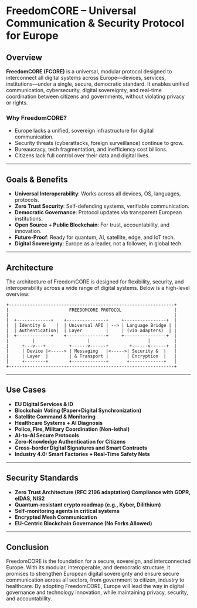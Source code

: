 # FreedomCORE – Universal Communication & Security Protocol for Europe

## Overview

**FreedomCORE (FCORE)** is a universal, modular protocol designed to interconnect all digital systems across Europe—devices, services, institutions—under a single, secure, democratic standard. It enables unified communication, cybersecurity, digital sovereignty, and real-time coordination between citizens and governments, without violating privacy or rights.

### Why FreedomCORE?
- Europe lacks a unified, sovereign infrastructure for digital communication.
- Security threats (cyberattacks, foreign surveillance) continue to grow.
- Bureaucracy, tech fragmentation, and inefficiency cost billions.
- Citizens lack full control over their data and digital lives.

---

## Goals & Benefits

- **Universal Interoperability**: Works across all devices, OS, languages, protocols.
- **Zero Trust Security**: Self-defending systems, verifiable communication.
- **Democratic Governance**: Protocol updates via transparent European institutions.
- **Open Source + Public Blockchain**: For trust, accountability, and innovation.
- **Future-Proof**: Ready for quantum, AI, satellite, edge, and IoT tech.
- **Digital Sovereignty**: Europe as a leader, not a follower, in global tech.

---

## Architecture

The architecture of FreedomCORE is designed for flexibility, security, and interoperability across a wide range of digital systems. Below is a high-level overview:

```plaintext
+---------------------------------------------------------------+
|                       FREEDOMCORE PROTOCOL                    |
|                                                               |
|  +-------------+    +---------------+     +----------------+  |
|  | Identity &    |  | Universal API | --> | Language Bridge | |
|  | Authentication|  | Layer         |     | (via adapters)  | |
|  +-------------+    +---------------+     +----------------+  |
|         |                    |                      |         |
|     +---v---+         +------v------+        +------v------+  |
|     | Device |<-----> | Messaging   |<----->| Security &  |   |
|     | Layer  |        | & Transport |       | Encryption  |   |
|     +--------+        +-------------+       +-------------+   |
+---------------------------------------------------------------+
```
---

## Use Cases

- **EU Digital Services & ID**
- **Blockchain Voting (Paper+Digital Synchronization)**
- **Satellite Command & Monitoring**
- **Healthcare Systems + AI Diagnosis**
- **Police, Fire, Military Coordination (Non-lethal)**
- **AI-to-AI Secure Protocols**
- **Zero-Knowledge Authentication for Citizens**
- **Cross-border Digital Signatures and Smart Contracts**
- **Industry 4.0: Smart Factories + Real-Time Safety Nets**

---

## Security Standards

- **Zero Trust Architecture (RFC 2196 adaptation) Compliance with GDPR, eIDAS, NIS2**
- **Quantum-resistant crypto roadmap (e.g., Kyber, Dilithium)**
- **Self-monitoring agents in critical systems**
- **Encrypted Mesh Communication**
- **EU-Centric Blockchain Governance (No Forks Allowed)**

---

## Conclusion

FreedomCORE is the foundation for a secure, sovereign, and interconnected Europe. With its modular, interoperable, and democratic structure, it promises to strengthen European digital sovereignty and ensure secure communication across all sectors, from government to citizen, industry to healthcare. By adopting FreedomCORE, Europe will lead the way in digital governance and technology innovation, while maintaining privacy, security, and accountability.
